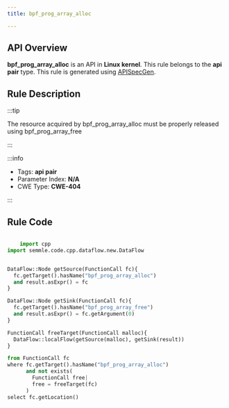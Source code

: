 ```yaml
---
title: bpf_prog_array_alloc

---
```



## API Overview
**bpf_prog_array_alloc** is an API in **Linux kernel**. This rule belongs to the **api pair** type. This rule is generated using [APISpecGen](../../tools/APISpecGen).
## Rule Description

:::tip

The resource acquired by bpf_prog_array_alloc must be properly released using bpf_prog_array_free

:::

:::info

- Tags: **api pair**
- Parameter Index: **N/A**
- CWE Type: **CWE-404**

:::

## Rule Code
```python

    import cpp
import semmle.code.cpp.dataflow.new.DataFlow


DataFlow::Node getSource(FunctionCall fc){
  fc.getTarget().hasName("bpf_prog_array_alloc")
  and result.asExpr() = fc
}

DataFlow::Node getSink(FunctionCall fc){
  fc.getTarget().hasName("bpf_prog_array_free")
  and result.asExpr() = fc.getArgument(0)
}

FunctionCall freeTarget(FunctionCall malloc){
  DataFlow::localFlow(getSource(malloc), getSink(result))
}

from FunctionCall fc
where fc.getTarget().hasName("bpf_prog_array_alloc")
      and not exists(
        FunctionCall free| 
        free = freeTarget(fc)
      )
select fc.getLocation()

    
```